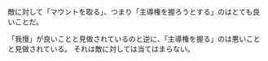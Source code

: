 敵に対して「マウントを取る」、つまり「主導権を握ろうとする」のはとても良いことだ。

「我慢」が良いことと見做されているのと逆に、「主導権を握る」のは悪いことと見做されている。
それは敵に対しては当てはまらない。
